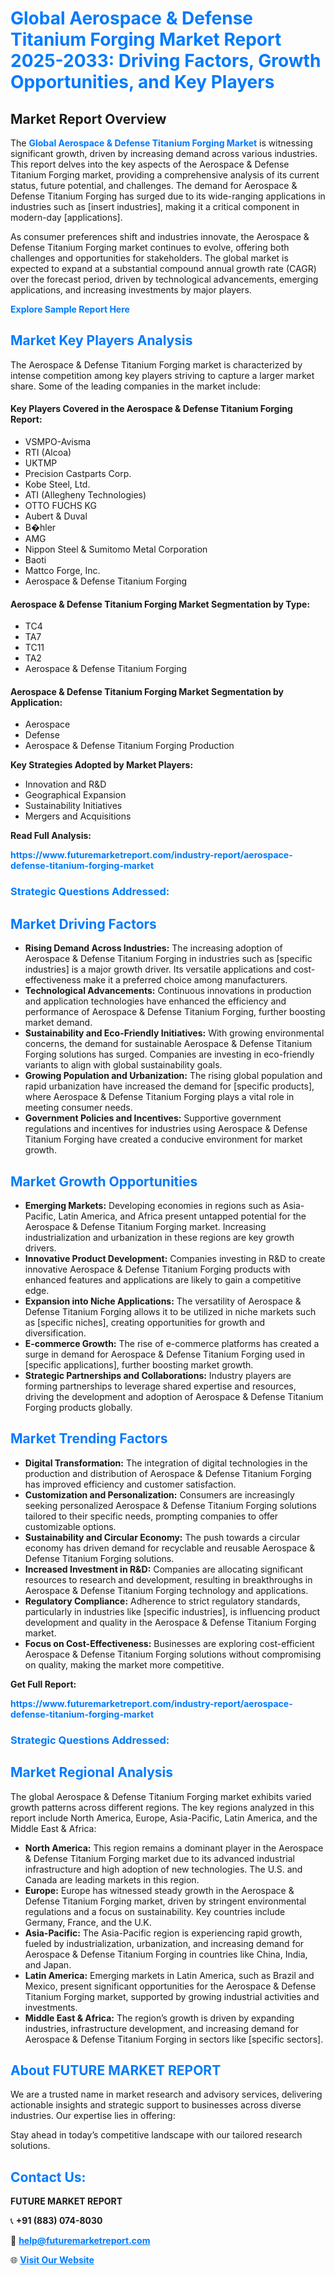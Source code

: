 <h1 style="color: #007BFF;">Global Aerospace & Defense Titanium Forging Market Report 2025-2033: Driving Factors, Growth Opportunities, and Key Players</h1>

<section id="overview">
<h2>Market Report Overview</h2>
<p>The <a href="https://www.futuremarketreport.com/industry-report/aerospace-defense-titanium-forging-market" style="color: #007BFF; text-decoration: none;"><strong>Global Aerospace & Defense Titanium Forging Market</strong></a> is witnessing significant growth, driven by increasing demand across various industries. This report delves into the key aspects of the Aerospace & Defense Titanium Forging market, providing a comprehensive analysis of its current status, future potential, and challenges. The demand for Aerospace & Defense Titanium Forging has surged due to its wide-ranging applications in industries such as [insert industries], making it a critical component in modern-day [applications].</p>
<p>As consumer preferences shift and industries innovate, the Aerospace & Defense Titanium Forging market continues to evolve, offering both challenges and opportunities for stakeholders. The global market is expected to expand at a substantial compound annual growth rate (CAGR) over the forecast period, driven by technological advancements, emerging applications, and increasing investments by major players.</p>
</section>

<section id="overview">
<p><a href="https://www.futuremarketreport.com/request-sample/reportId=110532" style="color: #007BFF; text-decoration: none;"><strong>Explore Sample Report Here</strong></a></p>
</section>

<section id="key-players">
<h2 style="color: #007BFF;">Market Key Players Analysis</h2>
<p>The Aerospace & Defense Titanium Forging market is characterized by intense competition among key players striving to capture a larger market share. Some of the leading companies in the market include:</p>
<h4>Key Players Covered in the Aerospace & Defense Titanium Forging Report:</h4>
<ul><li>VSMPO-Avisma</li><li>RTI (Alcoa)</li><li>UKTMP</li><li>Precision Castparts Corp.</li><li>Kobe Steel, Ltd.</li><li>ATI (Allegheny Technologies)</li><li>OTTO FUCHS KG</li><li>Aubert &amp; Duval</li><li>B�hler</li><li>AMG</li><li>Nippon Steel &amp; Sumitomo Metal Corporation</li><li>Baoti</li><li>Mattco Forge, Inc.</li><li>Aerospace &amp; Defense Titanium Forging</li></ul>
<h4>Aerospace & Defense Titanium Forging Market Segmentation by Type:</h4>
<ul><li>TC4</li><li>TA7</li><li>TC11</li><li>TA2</li><li>Aerospace &amp; Defense Titanium Forging</li></ul>

<h4>Aerospace & Defense Titanium Forging Market Segmentation by Application:</h4>
<ul><li>Aerospace</li><li>Defense</li><li>Aerospace &amp; Defense Titanium Forging Production</li></ul>
<p><strong>Key Strategies Adopted by Market Players:</strong></p>
<ul>
<li>Innovation and R&D</li>
<li>Geographical Expansion</li>
<li>Sustainability Initiatives</li>
<li>Mergers and Acquisitions</li>
</ul>
</section>

<section>
<p><strong>Read Full Analysis: </strong></p><a href="https://www.futuremarketreport.com/industry-report/aerospace-defense-titanium-forging-market" style="color: #007BFF; text-decoration: none;"><strong>https://www.futuremarketreport.com/industry-report/aerospace-defense-titanium-forging-market</strong></a>
<h3 style="color: #007BFF;">Strategic Questions Addressed:</h3>
</section>

<section id="driving-factors">
<h2 style="color: #007BFF;">Market Driving Factors</h2>
<ul>
<li><strong>Rising Demand Across Industries:</strong> The increasing adoption of Aerospace & Defense Titanium Forging in industries such as [specific industries] is a major growth driver. Its versatile applications and cost-effectiveness make it a preferred choice among manufacturers.</li>
<li><strong>Technological Advancements:</strong> Continuous innovations in production and application technologies have enhanced the efficiency and performance of Aerospace & Defense Titanium Forging, further boosting market demand.</li>
<li><strong>Sustainability and Eco-Friendly Initiatives:</strong> With growing environmental concerns, the demand for sustainable Aerospace & Defense Titanium Forging solutions has surged. Companies are investing in eco-friendly variants to align with global sustainability goals.</li>
<li><strong>Growing Population and Urbanization:</strong> The rising global population and rapid urbanization have increased the demand for [specific products], where Aerospace & Defense Titanium Forging plays a vital role in meeting consumer needs.</li>
<li><strong>Government Policies and Incentives:</strong> Supportive government regulations and incentives for industries using Aerospace & Defense Titanium Forging have created a conducive environment for market growth.</li>
</ul>
</section>

<section id="growth-opportunities">
<h2 style="color: #007BFF;">Market Growth Opportunities</h2>
<ul>
<li><strong>Emerging Markets:</strong> Developing economies in regions such as Asia-Pacific, Latin America, and Africa present untapped potential for the Aerospace & Defense Titanium Forging market. Increasing industrialization and urbanization in these regions are key growth drivers.</li>
<li><strong>Innovative Product Development:</strong> Companies investing in R&D to create innovative Aerospace & Defense Titanium Forging products with enhanced features and applications are likely to gain a competitive edge.</li>
<li><strong>Expansion into Niche Applications:</strong> The versatility of Aerospace & Defense Titanium Forging allows it to be utilized in niche markets such as [specific niches], creating opportunities for growth and diversification.</li>
<li><strong>E-commerce Growth:</strong> The rise of e-commerce platforms has created a surge in demand for Aerospace & Defense Titanium Forging used in [specific applications], further boosting market growth.</li>
<li><strong>Strategic Partnerships and Collaborations:</strong> Industry players are forming partnerships to leverage shared expertise and resources, driving the development and adoption of Aerospace & Defense Titanium Forging products globally.</li>
</ul>
</section>

<section id="trending-factors">
<h2 style="color: #007BFF;">Market Trending Factors</h2>
<ul>
<li><strong>Digital Transformation:</strong> The integration of digital technologies in the production and distribution of Aerospace & Defense Titanium Forging has improved efficiency and customer satisfaction.</li>
<li><strong>Customization and Personalization:</strong> Consumers are increasingly seeking personalized Aerospace & Defense Titanium Forging solutions tailored to their specific needs, prompting companies to offer customizable options.</li>
<li><strong>Sustainability and Circular Economy:</strong> The push towards a circular economy has driven demand for recyclable and reusable Aerospace & Defense Titanium Forging solutions.</li>
<li><strong>Increased Investment in R&D:</strong> Companies are allocating significant resources to research and development, resulting in breakthroughs in Aerospace & Defense Titanium Forging technology and applications.</li>
<li><strong>Regulatory Compliance:</strong> Adherence to strict regulatory standards, particularly in industries like [specific industries], is influencing product development and quality in the Aerospace & Defense Titanium Forging market.</li>
<li><strong>Focus on Cost-Effectiveness:</strong> Businesses are exploring cost-efficient Aerospace & Defense Titanium Forging solutions without compromising on quality, making the market more competitive.</li>
</ul>
</section>

<section>
<p><strong>Get Full Report: </strong></p><a href="https://www.futuremarketreport.com/industry-report/aerospace-defense-titanium-forging-market" style="color: #007BFF; text-decoration: none;"><strong>https://www.futuremarketreport.com/industry-report/aerospace-defense-titanium-forging-market</strong></a>
<h3 style="color: #007BFF;">Strategic Questions Addressed:</h3>
</section>


<section id="regional-analysis">
<h2 style="color: #007BFF;">Market Regional Analysis</h2>
<p>The global Aerospace & Defense Titanium Forging market exhibits varied growth patterns across different regions. The key regions analyzed in this report include North America, Europe, Asia-Pacific, Latin America, and the Middle East & Africa:</p>
<ul>
<li><strong>North America:</strong> This region remains a dominant player in the Aerospace & Defense Titanium Forging market due to its advanced industrial infrastructure and high adoption of new technologies. The U.S. and Canada are leading markets in this region.</li>
<li><strong>Europe:</strong> Europe has witnessed steady growth in the Aerospace & Defense Titanium Forging market, driven by stringent environmental regulations and a focus on sustainability. Key countries include Germany, France, and the U.K.</li>
<li><strong>Asia-Pacific:</strong> The Asia-Pacific region is experiencing rapid growth, fueled by industrialization, urbanization, and increasing demand for Aerospace & Defense Titanium Forging in countries like China, India, and Japan.</li>
<li><strong>Latin America:</strong> Emerging markets in Latin America, such as Brazil and Mexico, present significant opportunities for the Aerospace & Defense Titanium Forging market, supported by growing industrial activities and investments.</li>
<li><strong>Middle East & Africa:</strong> The region’s growth is driven by expanding industries, infrastructure development, and increasing demand for Aerospace & Defense Titanium Forging in sectors like [specific sectors].</li>
</ul>
</section>

<footer>
<h2 style="color: #007BFF;">About FUTURE MARKET REPORT</h2>
<p>We are a trusted name in market research and advisory services, delivering actionable insights and strategic support to businesses across diverse industries. Our expertise lies in offering:</p>

<p>Stay ahead in today’s competitive landscape with our tailored research solutions.</p>

<h2 style="color: #007BFF;">Contact Us:</h2>
<p><strong>FUTURE MARKET REPORT</strong></p>
<p>📞 <strong>+91 (883) 074-8030</strong></p>
<p>📧 <strong><a href="mailto:help@futuremarketreport.com" style="color: #007BFF;">help@futuremarketreport.com</a></strong></p>
<p>🌐 <strong><a href="https://www.futuremarketreport.com/" style="color: #007BFF;">Visit Our Website</a></strong></p>
</footer>